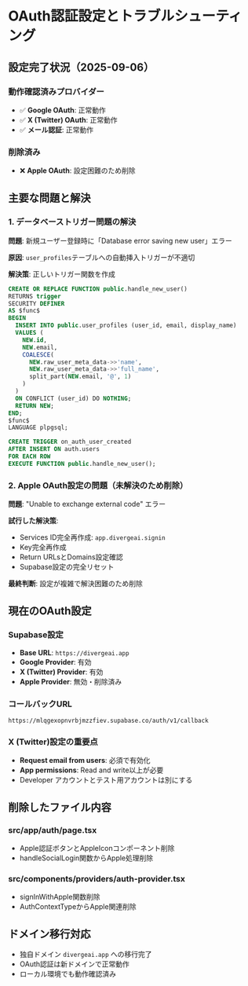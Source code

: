 # OAuth認証設定とトラブルシューティング

## 設定完了状況（2025-09-06）

### 動作確認済みプロバイダー
- ✅ **Google OAuth**: 正常動作
- ✅ **X (Twitter) OAuth**: 正常動作  
- ✅ **メール認証**: 正常動作

### 削除済み
- ❌ **Apple OAuth**: 設定困難のため削除

## 主要な問題と解決

### 1. データベーストリガー問題の解決
**問題**: 新規ユーザー登録時に「Database error saving new user」エラー

**原因**: `user_profiles`テーブルへの自動挿入トリガーが不適切

**解決策**: 正しいトリガー関数を作成
```sql
CREATE OR REPLACE FUNCTION public.handle_new_user()
RETURNS trigger
SECURITY DEFINER
AS $func$
BEGIN
  INSERT INTO public.user_profiles (user_id, email, display_name)
  VALUES (
    NEW.id,
    NEW.email,
    COALESCE(
      NEW.raw_user_meta_data->>'name',
      NEW.raw_user_meta_data->>'full_name',
      split_part(NEW.email, '@', 1)
    )
  )
  ON CONFLICT (user_id) DO NOTHING;
  RETURN NEW;
END;
$func$
LANGUAGE plpgsql;

CREATE TRIGGER on_auth_user_created
AFTER INSERT ON auth.users
FOR EACH ROW
EXECUTE FUNCTION public.handle_new_user();
```

### 2. Apple OAuth設定の問題（未解決のため削除）
**問題**: "Unable to exchange external code" エラー

**試行した解決策**:
- Services ID完全再作成: `app.divergeai.signin`
- Key完全再作成
- Return URLsとDomains設定確認
- Supabase設定の完全リセット

**最終判断**: 設定が複雑で解決困難のため削除

## 現在のOAuth設定

### Supabase設定
- **Base URL**: `https://divergeai.app`
- **Google Provider**: 有効
- **X (Twitter) Provider**: 有効
- **Apple Provider**: 無効・削除済み

### コールバックURL
```
https://mlqgexopnvrbjmzzfiev.supabase.co/auth/v1/callback
```

### X (Twitter)設定の重要点
- **Request email from users**: 必須で有効化
- **App permissions**: Read and write以上が必要
- Developer アカウントとテスト用アカウントは別にする

## 削除したファイル内容

### src/app/auth/page.tsx
- Apple認証ボタンとAppleIconコンポーネント削除
- handleSocialLogin関数からApple処理削除

### src/components/providers/auth-provider.tsx  
- signInWithApple関数削除
- AuthContextTypeからApple関連削除

## ドメイン移行対応
- 独自ドメイン `divergeai.app` への移行完了
- OAuth認証は新ドメインで正常動作
- ローカル環境でも動作確認済み
